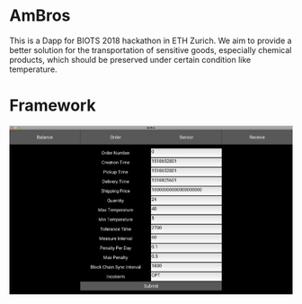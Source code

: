 # AmBros
This is a Dapp for BIOTS 2018 hackathon in ETH Zurich. We aim to provide a better solution for the transportation of sensitive goods, especially chemical products, which should be preserved under certain condition like temperature.

# Framework
![Alt text](https://github.com/ETHBiots2018/AmBros/blob/master/software.png)
